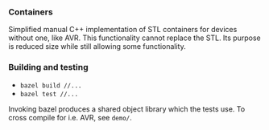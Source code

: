 ### Containers

Simplified manual C++ implementation of STL containers for devices without one, like AVR.
This functionality cannot replace the STL. Its purpose is reduced size while still allowing some functionality.

### Building and testing

* `bazel build //...`
* `bazel test //...`

Invoking bazel produces a shared object library which the tests use.
To cross compile for i.e. AVR, see `demo/`.